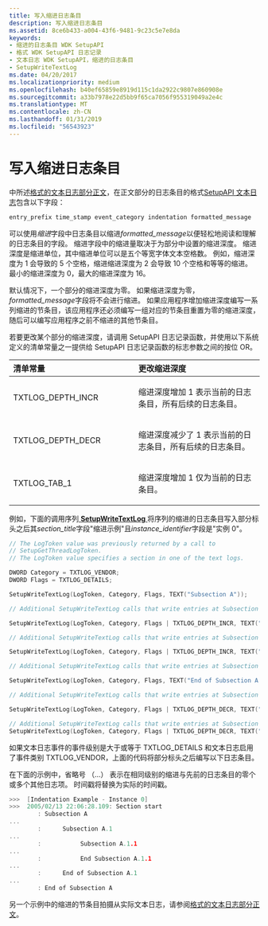 ```yaml
---
title: 写入缩进日志条目
description: 写入缩进日志条目
ms.assetid: 8ce6b433-a004-43f6-9481-9c23c5e7e8da
keywords:
- 缩进的日志条目 WDK SetupAPI
- 格式 WDK SetupAPI 日志记录
- 文本日志 WDK SetupAPI，缩进的日志条目
- SetupWriteTextLog
ms.date: 04/20/2017
ms.localizationpriority: medium
ms.openlocfilehash: b40ef65859e8919d115c1da2922c9807e860908e
ms.sourcegitcommit: a33b7978e22d5bb9f65ca7056f955319049a2e4c
ms.translationtype: MT
ms.contentlocale: zh-CN
ms.lasthandoff: 01/31/2019
ms.locfileid: "56543923"
---
```

# <a name="writing-indented-log-entries"></a>写入缩进日志条目


中所述[格式的文本日志部分正文](format-of-a-text-log-section-body.md)，在正文部分的日志条目的格式[SetupAPI 文本日志](setupapi-text-logs.md)包含以下字段：

```cpp
entry_prefix time_stamp event_category indentation formatted_message
```

可以使用*缩进*字段中日志条目以缩进*formatted_message*以便轻松地阅读和理解的日志条目的字段。 缩进字段中的缩进量取决于为部分中设置的缩进深度。 缩进深度是缩进单位，其中缩进单位可以是五个等宽字体文本空格数。 例如，缩进深度为 1 会导致的 5 个空格，缩进缩进深度为 2 会导致 10 个空格和等等的缩进。 最小的缩进深度为 0，最大的缩进深度为 16。

默认情况下，一个部分的缩进深度为零。 如果缩进深度为零， *formatted_message*字段将不会进行缩进。 如果应用程序增加缩进深度编写一系列缩进的节条目，该应用程序还必须编写一组对应的节条目重置为零的缩进深度，随后可以编写应用程序之前不缩进的其他节条目。

若要更改某个部分的缩进深度，请调用 SetupAPI 日志记录函数，并使用以下系统定义的清单常量之一提供给 SetupAPI 日志记录函数的标志参数之间的按位 OR。

<table>
<colgroup>
<col width="50%" />
<col width="50%" />
</colgroup>
<thead>
<tr class="header">
<th align="left">清单常量</th>
<th align="left">更改缩进深度</th>
</tr>
</thead>
<tbody>
<tr class="odd">
<td align="left"><p>TXTLOG_DEPTH_INCR</p></td>
<td align="left"><p>缩进深度增加 1 表示当前的日志条目，所有后续的日志条目。</p></td>
</tr>
<tr class="even">
<td align="left"><p>TXTLOG_DEPTH_DECR</p></td>
<td align="left"><p>缩进深度减少了 1 表示当前的日志条目，所有后续的日志条目。</p></td>
</tr>
<tr class="odd">
<td align="left"><p>TXTLOG_TAB_1</p></td>
<td align="left"><p>缩进深度增加 1 仅为当前的日志条目。</p></td>
</tr>
</tbody>
</table>

 

例如，下面的调用序列[ **SetupWriteTextLog** ](https://msdn.microsoft.com/library/windows/hardware/ff552218)将序列的缩进的日志条目写入部分标头之后其*section_title*字段"缩进示例"且*instance_identifier*字段是"实例 0"。

```cpp
// The LogToken value was previously returned by a call to 
// SetupGetThreadLogToken.
// The LogToken value specifies a section in one of the text logs.

DWORD Category = TXTLOG_VENDOR; 
DWORD Flags = TXTLOG_DETAILS;

SetupWriteTextLog(LogToken, Category, Flags, TEXT("Subsection A"));

// Additional SetupWriteTextLog calls that write entries at Subsection A indentation level

SetupWriteTextLog(LogToken, Category, Flags | TXTLOG_DEPTH_INCR, TEXT("Subsection A.1"));

// Additional SetupWriteTextLog calls that write entries at Subsection A.1 indentation level

SetupWriteTextLog(LogToken, Category, Flags | TXTLOG_DEPTH_INCR, TEXT("Subsection A.1.1"));

// Additional SetupWriteTextLog calls that write entries at Subsection A.1.1 indentation level

SetupWriteTextLog(LogToken, Category, Flags, TEXT("End of Subsection A.1.1"));

// Additional SetupWriteTextLog calls that write entries at Subsection A.1 indentation level

SetupWriteTextLog(LogToken, Category, Flags | TXTLOG_DEPTH_DECR, TEXT("End of Subsection A.1"));

// Additional SetupWriteTextLog calls that write entries at Subsection A indentation level
SetupWriteTextLog(LogToken, Category, Flags | TXTLOG_DEPTH_DECR, TEXT("End of Subsection A"));
```

如果文本日志事件的事件级别是大于或等于 TXTLOG_DETAILS 和文本日志启用了事件类别 TXTLOG_VENDOR，上面的代码将部分标头之后编写以下日志条目。

在下面的示例中，省略号 （...） 表示在相同级别的缩进与先前的日志条目的零个或多个其他日志项。 时间戳将替换为实际的时间戳。

```cpp
>>>  [Indentation Example - Instance 0]
>>>  2005/02/13 22:06:28.109: Section start
        : Subsection A
...
        :      Subsection A.1
...
        :           Subsection A.1.1
...
        :           End Subsection A.1.1
...
        :      End of Subsection A.1
...
        : End of Subsection A
```

另一个示例中的缩进的节条目拍摄从实际文本日志，请参阅[格式的文本日志部分正文](format-of-a-text-log-section-body.md)。

 

 






